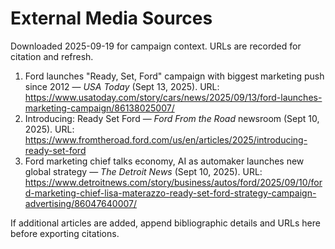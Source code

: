 # External Media Sources

Downloaded 2025-09-19 for campaign context. URLs are recorded for citation and refresh.

1. Ford launches "Ready, Set, Ford" campaign with biggest marketing push since 2012 — *USA Today* (Sept 13, 2025). URL: https://www.usatoday.com/story/cars/news/2025/09/13/ford-launches-marketing-campaign/86138025007/
2. Introducing: Ready Set Ford — *Ford From the Road* newsroom (Sept 10, 2025). URL: https://www.fromtheroad.ford.com/us/en/articles/2025/introducing-ready-set-ford
3. Ford marketing chief talks economy, AI as automaker launches new global strategy — *The Detroit News* (Sept 10, 2025). URL: https://www.detroitnews.com/story/business/autos/ford/2025/09/10/ford-marketing-chief-lisa-materazzo-ready-set-ford-strategy-campaign-advertising/86047640007/

If additional articles are added, append bibliographic details and URLs here before exporting citations.
